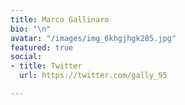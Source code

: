 ```yaml
---
title: Marco Gallinaro
bio: "\n"
avatar: "/images/img_6khgjhgk285.jpg"
featured: true
social:
- title: Twitter
  url: https://twitter.com/gally_95

---
```

